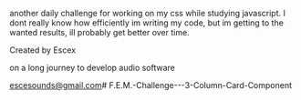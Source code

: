 another daily challenge for working on my css while studying javascript.
I dont really know how efficiently im writing my code, but im getting to the wanted results, ill probably get better over time.

Created by Escex

on a long journey to develop audio software

escesounds@gmail.com# F.E.M.-Challenge---3-Column-Card-Component
